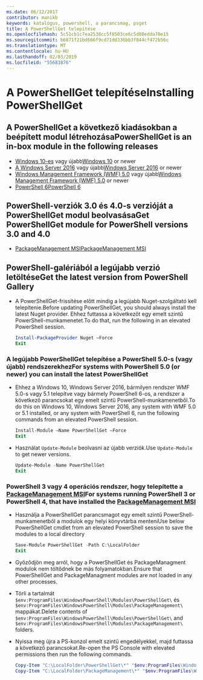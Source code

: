```yaml
---
ms.date: 06/12/2017
contributor: manikb
keywords: katalógus, powershell, a parancsmag, psget
title: A PowerShellGet telepítése
ms.openlocfilehash: 5c51cb1c7ea2538cc5f8503ce6c5d80edda70e15
ms.sourcegitcommit: b6871f21bd666f9cd71dd336bb3f844cf472b56c
ms.translationtype: MT
ms.contentlocale: hu-HU
ms.lasthandoff: 02/03/2019
ms.locfileid: "55683876"
---
```

# <a name="installing-powershellget"></a><span data-ttu-id="08950-103">A PowerShellGet telepítése</span><span class="sxs-lookup"><span data-stu-id="08950-103">Installing PowerShellGet</span></span>

## <a name="powershellget-is-an-in-box-module-in-the-following-releases"></a><span data-ttu-id="08950-104">A PowerShellGet a következő kiadásokban a beépített modul létrehozása</span><span class="sxs-lookup"><span data-stu-id="08950-104">PowerShellGet is an in-box module in the following releases</span></span>

- <span data-ttu-id="08950-105">[Windows 10-es](https://www.microsoft.com/windows) vagy újabb</span><span class="sxs-lookup"><span data-stu-id="08950-105">[Windows 10](https://www.microsoft.com/windows) or newer</span></span>
- <span data-ttu-id="08950-106">[A Windows Server 2016](/windows-server/windows-server) vagy újabb</span><span class="sxs-lookup"><span data-stu-id="08950-106">[Windows Server 2016](/windows-server/windows-server) or newer</span></span>
- <span data-ttu-id="08950-107">[Windows Management Framework (WMF) 5.0](https://www.microsoft.com/download/details.aspx?id=50395) vagy újabb</span><span class="sxs-lookup"><span data-stu-id="08950-107">[Windows Management Framework (WMF) 5.0](https://www.microsoft.com/download/details.aspx?id=50395) or newer</span></span>
- [<span data-ttu-id="08950-108">PowerShell 6</span><span class="sxs-lookup"><span data-stu-id="08950-108">PowerShell 6</span></span>](https://github.com/PowerShell/PowerShell/releases)

## <a name="get-powershellget-module-for-powershell-versions-30-and-40"></a><span data-ttu-id="08950-109">PowerShell-verziók 3.0 és 4.0-s verzióját a PowerShellGet modul beolvasása</span><span class="sxs-lookup"><span data-stu-id="08950-109">Get PowerShellGet module for PowerShell versions 3.0 and 4.0</span></span>

- [<span data-ttu-id="08950-110">PackageManagement MSI</span><span class="sxs-lookup"><span data-stu-id="08950-110">PackageManagement MSI</span></span>](https://www.microsoft.com/download/details.aspx?id=51451)

## <a name="get-the-latest-version-from-powershell-gallery"></a><span data-ttu-id="08950-111">PowerShell-galériából a legújabb verzió letöltése</span><span class="sxs-lookup"><span data-stu-id="08950-111">Get the latest version from PowerShell Gallery</span></span>

- <span data-ttu-id="08950-112">A PowerShellGet-frissítése előtt mindig a legújabb Nuget-szolgáltató kell telepítenie.</span><span class="sxs-lookup"><span data-stu-id="08950-112">Before updating PowerShellGet, you should always install the latest Nuget provider.</span></span> <span data-ttu-id="08950-113">Ehhez futtassa a következőt egy emelt szintű PowerShell-munkamenetet.</span><span class="sxs-lookup"><span data-stu-id="08950-113">To do that, run the following in an elevated PowerShell session.</span></span>

  ```powershell
  Install-PackageProvider Nuget –Force
  Exit
  ```

### <a name="for-systems-with-powershell-50-or-newer-you-can-install-the-latest-powershellget"></a><span data-ttu-id="08950-114">A legújabb PowerShellGet telepítése a PowerShell 5.0-s (vagy újabb) rendszerekhez</span><span class="sxs-lookup"><span data-stu-id="08950-114">For systems with PowerShell 5.0 (or newer) you can install the latest PowerShellGet</span></span>

- <span data-ttu-id="08950-115">Ehhez a Windows 10, Windows Server 2016, bármilyen rendszer WMF 5.0-s vagy 5.1 telepítve vagy bármely PowerShell 6-os, a rendszer a következő parancsokat egy emelt szintű PowerShell-munkamenetből.</span><span class="sxs-lookup"><span data-stu-id="08950-115">To do this on Windows 10, Windows Server 2016, any system with WMF 5.0 or 5.1 installed, or any system with PowerShell 6, run the following commands from an elevated PowerShell session.</span></span>

  ```powershell
  Install-Module –Name PowerShellGet –Force
  Exit
  ```

- <span data-ttu-id="08950-116">Használat `Update-Module` beolvasni az újabb verziók.</span><span class="sxs-lookup"><span data-stu-id="08950-116">Use `Update-Module` to get newer versions.</span></span>

  ```powershell
  Update-Module -Name PowerShellGet
  Exit
  ```

### <a name="for-systems-running-powershell-3-or-powershell-4-that-have-installed-the-packagemanagement-msihttpswwwmicrosoftcomdownloaddetailsaspxid51451"></a><span data-ttu-id="08950-117">PowerShell 3 vagy 4 operációs rendszer, hogy telepítette a [PackageManagement MSI](https://www.microsoft.com/download/details.aspx?id=51451)</span><span class="sxs-lookup"><span data-stu-id="08950-117">For systems running PowerShell 3 or PowerShell 4, that have installed the [PackageManagement MSI](https://www.microsoft.com/download/details.aspx?id=51451)</span></span>

- <span data-ttu-id="08950-118">Használja a PowerShellGet parancsmagot egy emelt szintű PowerShell-munkamenetből a modulok egy helyi könyvtárba menteni</span><span class="sxs-lookup"><span data-stu-id="08950-118">Use below PowerShellGet cmdlet from an elevated PowerShell session to save the modules to a local directory</span></span>

  ```powershell
  Save-Module PowerShellGet -Path C:\LocalFolder
  Exit
  ```

- <span data-ttu-id="08950-119">Győződjön meg arról, hogy a PowerShellGet és PackageManagment modulok nem töltődnek be más folyamatokban.</span><span class="sxs-lookup"><span data-stu-id="08950-119">Ensure that PowerShellGet and PackageManagment modules are not loaded in any other processes.</span></span>
- <span data-ttu-id="08950-120">Törli a tartalmát `$env:ProgramFiles\WindowsPowerShell\Modules\PowerShellGet\` és `$env:ProgramFiles\WindowsPowerShell\Modules\PackageManagement\` mappákat.</span><span class="sxs-lookup"><span data-stu-id="08950-120">Delete contents of `$env:ProgramFiles\WindowsPowerShell\Modules\PowerShellGet\` and  `$env:ProgramFiles\WindowsPowerShell\Modules\PackageManagement\` folders.</span></span>
- <span data-ttu-id="08950-121">Nyissa meg újra a PS-konzol emelt szintű engedélyekkel, majd futtassa a következő parancsokat.</span><span class="sxs-lookup"><span data-stu-id="08950-121">Re-open the PS Console with elevated permissions then run the following commands.</span></span>

  ```powershell
  Copy-Item "C:\LocalFolder\PowerShellGet\*" "$env:ProgramFiles\WindowsPowerShell\Modules\PowerShellGet\" -Recurse -Force
  Copy-Item "C:\LocalFolder\PackageManagement\*" "$env:ProgramFiles\WindowsPowerShell\Modules\PackageManagement\" -Recurse -Force
  ```
